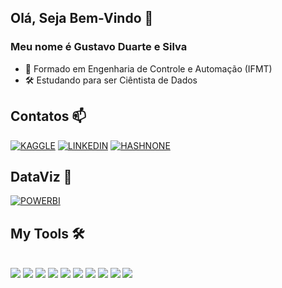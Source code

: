 ## Olá, Seja Bem-Vindo 👋
### Meu nome é Gustavo Duarte e Silva

- 🔭 Formado em Engenharia de Controle e Automação (IFMT)
- 🛠️ Estudando para ser Ciêntista de Dados 

## Contatos 📫

[![KAGGLE](https://img.shields.io/badge/Kaggle-20BEFF?style=for-the-badge&logo=Kaggle&logoColor=white)](https://www.kaggle.com/gustavoduarteesilva)
[![LINKEDIN](https://img.shields.io/badge/LinkedIn-0077B5?style=for-the-badge&logo=linkedin&logoColor=white)](https://www.linkedin.com/in/gustavo-duarte-b6b27a126/)
[![HASHNONE](https://img.shields.io/badge/Hashnode-2962FF?style=for-the-badge&logo=hashnode&logoColor=white)](https://gustavoduarte.hashnode.dev/)

## DataViz 🎨

[![POWERBI](https://img.shields.io/badge/PowerBI-F2C811?style=for-the-badge&logo=Power%20BI&logoColor=white)](https://app.powerbi.com/groups/me/list?noSignUpCheck=1)

## My Tools 🛠️

<div style='display' :inline_block"> <br>
<img aligh="center" src="https://img.shields.io/badge/Python-3776AB?style=for-the-badge&logo=python&logoColor=white" />
<img aligh="center" src="https://img.shields.io/badge/scikit_learn-F7931E?style=for-the-badge&logo=scikit-learn&logoColor=white" />
<img aligh="center" src="https://img.shields.io/badge/Numpy-777BB4?style=for-the-badge&logo=numpy&logoColor=white" />
<img aligh="center" src="https://img.shields.io/badge/Pandas-2C2D72?style=for-the-badge&logo=pandas&logoColor=white" />
<img aligh="center" src="https://img.shields.io/badge/MySQL-005C84?style=for-the-badge&logo=mysql&logoColor=white" />
<img aligh="center" src="https://img.shields.io/badge/SQLite-07405E?style=for-the-badge&logo=sqlite&logoColor=white" />
<img aligh="center" src="https://img.shields.io/badge/Jupyter-F37626.svg?&style=for-the-badge&logo=Jupyter&logoColor=white" />
<img aligh="center" src="https://img.shields.io/badge/Tableau-E97627?style=for-the-badge&logo=Tableau&logoColor=white" />                                  
<img aligh="center" src="https://img.shields.io/badge/Colab-F9AB00?style=for-the-badge&logo=googlecolab&color=525252" />
<img aligh="center" src="https://img.shields.io/badge/Microsoft_Excel-217346?style=for-the-badge&logo=microsoft-excel&logoColor=white" />
</div>
                                                                                                                              
                                                                                                                                       


